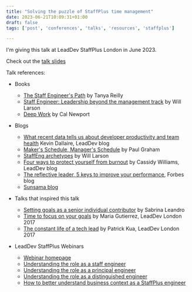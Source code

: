 ```yaml
---
title: "Solving the puzzle of StaffPlus time management"
date: 2023-06-21T10:09:31+01:00
draft: false
tags: ['post', 'conferences', 'talks', 'resources', 'staffplus']

---
```

I'm giving this talk at LeadDev StaffPlus London in June 2023.

Check out the [talk slides](https://speakerdeck.com/blanquish)

Talk references:

- Books
    - [The Staff Engineer's Path](https://noidea.dog/staff) by Tanya Reilly 
    - [Staff Engineer: Leadership beyond the management track](https://staffeng.com/book) by Will Larson 
    - [Deep Work](https://bookshop.org/p/books/deep-work-rules-for-focused-success-in-a-distracted-world-cal-newport/8339760) by Cal Newport

- Blogs
    - [What recent data tells us about developer productivity and team health](https://leaddev.com/process/what-recent-data-tells-us-about-developer-productivity-and-team-health) Kevin Dallaire, LeadDev blog
    - [Maker's Schedule, Manager's Schedule](http://www.paulgraham.com/makersschedule.html) by Paul Graham 
    - [StaffEng archetypes](https://staffeng.com/guides/staff-archetypes/) by Will Larson
    - [Four ways to protect yourself from burnout](https://leaddev.com/self-care-burnout/four-ways-protect-yourself-burnout) by Cassidy Williams, LeadDev blog
    - [The reflective leader, 5 keys to improve your performance](https://www.forbes.com/sites/richardosibanjo/2021/12/29/the-reflective-leader-5-keys-to-accelerated-growth-in-2022/?sh=365266a96334), Forbes blog
    - [Sunsama blog](https://www.sunsama.com/blog)
- Talks that inspired this talk
    - [Setting goals as a senior individual contributor](https://speakerdeck.com/saleandro/leaddev-berlin-2022-setting-goals-as-a-senior-individual-contributor-nov-2022) by Sabrina Leandro
    - [Time to focus on your goals](https://www.youtube.com/watch?v=4pa6G23ygp0&list=PLBzScQzZ83I81fnpqX2AkYD5c5cKgrqc2&index=7) by Maria Gutierrez, LeadDev London 2017
    - [The constant life of a tech lead](https://www.youtube.com/watch?v=9jd_vpcLK50&list=PLBzScQzZ83I81fnpqX2AkYD5c5cKgrqc2&index=2) by Patrick Kua, LeadDev London 2017
- LeadDev StaffPlus Webinars
    - [Webinar homepage](https://leaddev.com/node/16226)
    - [Understanding the role as a staff engineer](https://leaddev.com/ic-leadership/understanding-role-staff-engineer)
    - [Understanding the role as a principal engineer](https://leaddev.com/ic-leadership/understanding-role-principal-engineer)
    - [Understanding the role as a distinguished engineer](https://leaddev.com/ic-leadership/understanding-role-distinguished-engineer)
    - [How to better understand business context as a StaffPlus engineer](https://leaddev.com/staffplus/how-better-understand-business-context-staffplus-engineer)
    
